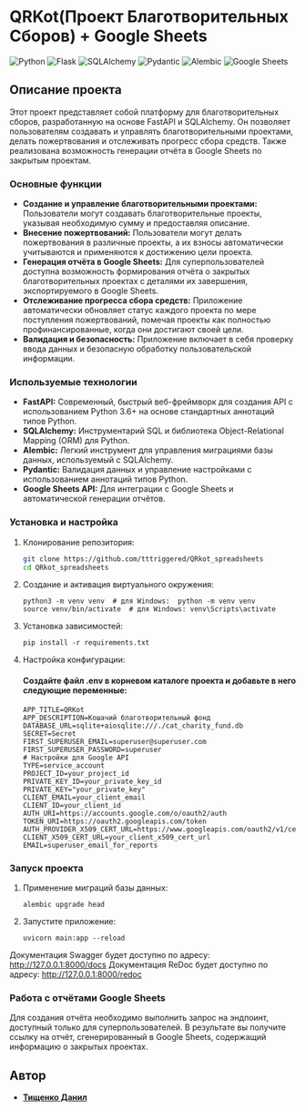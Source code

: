# QRKot(Проект Благотворительных Сборов) + Google Sheets
![Python](https://img.shields.io/badge/Python-3776AB?style=for-the-badge&logo=python&logoColor=white)
![Flask](https://img.shields.io/badge/Flask-000000?style=for-the-badge&logo=flask&logoColor=white)
![SQLAlchemy](https://img.shields.io/badge/SQLAlchemy-6C4F8B?style=for-the-badge&logo=python&logoColor=white)
![Pydantic](https://img.shields.io/badge/Pydantic-4D63C1?style=for-the-badge&logo=pydantic&logoColor=white)
![Alembic](https://img.shields.io/badge/Alembic-3D3D3D?style=for-the-badge&logo=python&logoColor=white)
![Google Sheets](https://img.shields.io/badge/Google%20Sheets%20API-34A853?style=for-the-badge&logo=google&logoColor=white)
## Описание проекта
Этот проект представляет собой платформу для благотворительных сборов, разработанную на основе FastAPI и SQLAlchemy. Он позволяет пользователям создавать и управлять благотворительными проектами, делать пожертвования и отслеживать прогресс сбора средств. Также реализована возможность генерации отчёта в Google Sheets по закрытым проектам.
### Основные функции
* **Создание и управление благотворительными проектами:** Пользователи могут создавать благотворительные проекты, указывая необходимую сумму и предоставляя описание.
* **Внесение пожертвований:** Пользователи могут делать пожертвования в различные проекты, а их взносы автоматически учитываются и применяются к достижению цели проекта.
* **Генерация отчёта в Google Sheets:** Для суперпользователей доступна возможность формирования отчёта о закрытых благотворительных проектах с деталями их завершения, экспортируемого в Google Sheets.
* **Отслеживание прогресса сбора средств:** Приложение автоматически обновляет статус каждого проекта по мере поступления пожертвований, помечая проекты как полностью профинансированные, когда они достигают своей цели.
* **Валидация и безопасность:** Приложение включает в себя проверку ввода данных и безопасную обработку пользовательской информации.
### Используемые технологии
* **FastAPI:** Современный, быстрый веб-фреймворк для создания API с использованием Python 3.6+ на основе стандартных аннотаций типов Python.
* **SQLAlchemy:** Инструментарий SQL и библиотека Object-Relational Mapping (ORM) для Python.
* **Alembic:** Легкий инструмент для управления миграциями базы данных, используемый с SQLAlchemy.
* **Pydantic:** Валидация данных и управление настройками с использованием аннотаций типов Python.
* **Google Sheets API:** Для интеграции с Google Sheets и автоматической генерации отчётов.
### Установка и настройка
1. Клонирование репозитория:
   ```bash
   git clone https://github.com/tttriggered/QRkot_spreadsheets
   cd QRkot_spreadsheets
   ```
2. Создание и активация виртуального окружения:
   ```
   python3 -m venv venv  # для Windows:  python -m venv venv
   source venv/bin/activate  # для Windows: venv\Scripts\activate
   ```
3. Установка зависимостей:
   ```
   pip install -r requirements.txt
   ```
4. Настройка конфигурации:
   #### Создайте файл .env в корневом каталоге проекта и добавьте в него следующие переменные:
   ```
   APP_TITLE=QRKot
   APP_DESCRIPTION=Кошачий благотворительный фонд
   DATABASE_URL=sqlite+aiosqlite:///./cat_charity_fund.db
   SECRET=Secret
   FIRST_SUPERUSER_EMAIL=superuser@superuser.com
   FIRST_SUPERUSER_PASSWORD=superuser
   # Настройки для Google API
   TYPE=service_account
   PROJECT_ID=your_project_id
   PRIVATE_KEY_ID=your_private_key_id
   PRIVATE_KEY="your_private_key"
   CLIENT_EMAIL=your_client_email
   CLIENT_ID=your_client_id
   AUTH_URI=https://accounts.google.com/o/oauth2/auth
   TOKEN_URI=https://oauth2.googleapis.com/token
   AUTH_PROVIDER_X509_CERT_URL=https://www.googleapis.com/oauth2/v1/certs
   CLIENT_X509_CERT_URL=your_client_x509_cert_url
   EMAIL=superuser_email_for_reports
   ```
### Запуск проекта
1. Применение миграций базы данных:
   ```
   alembic upgrade head
   ```
2. Запустите приложение:
   ```
   uvicorn main:app --reload
   ```
Документация Swagger будет доступно по адресу: http://127.0.0.1:8000/docs
Документация ReDoc будет доступно по адресу: http://127.0.0.1:8000/redoc
### Работа с отчётами Google Sheets
Для создания отчёта необходимо выполнить запрос на эндпоинт, доступный только для суперпользователей. В результате вы получите ссылку на отчёт, сгенерированный в Google Sheets, содержащий информацию о закрытых проектах.
## Автор
* [**Тищенко Данил**](https://github.com/tttriggered)
   
